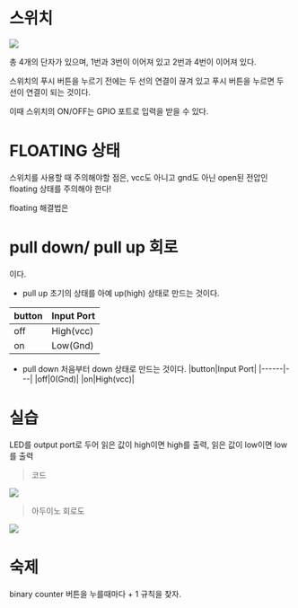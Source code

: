 # 스위치
![](https://velog.velcdn.com/images/allzeroyou/post/e3359495-352b-4810-a355-e1f4cdc51076/image.png)

총 4개의 단자가 있으며, 1번과 3번이 이어져 있고 2번과 4번이 이어져 있다.

스위치의 푸시 버튼을 누르기 전에는 두 선의 연결이 끊겨 있고 푸시 버튼을 누르면 두 선이 연결이 되는 것이다.

이때 스위치의 ON/OFF는 GPIO 포트로 입력을 받을 수 있다.


# FLOATING 상태
스위치를 사용할 때 주의해야할 점은, vcc도 아니고 gnd도 아닌 open된 전압인 floating 상태를 주의해야 한다!

floating 해결법은 
# pull down/ pull up 회로
이다.

- pull up
초기의 상태를 아예 up(high) 상태로 만드는 것이다.

|button|Input Port|
|------|---|
|off|High(vcc)|
|on|Low(Gnd)|

- pull down
처음부터 down 상태로 만드는 것이다.
|button|Input Port|
|------|---|
|off|0(Gnd)|
|on|High(vcc)|

# 실습
LED를 output port로 두어 읽은 값이 high이면 high를 출력, 읽은 값이 low이면 low를 출력
>코드

![](https://velog.velcdn.com/images/allzeroyou/post/c604ef8c-3c45-4f49-b8ba-c131233ea25c/image.png)

> 아두이노 회로도

![](https://velog.velcdn.com/images/allzeroyou/post/5d82c80d-d767-460f-918d-8f4c780b13ec/image.png)

# 숙제
binary counter 버튼을 누를때마다 + 1
규칙을 찾자.